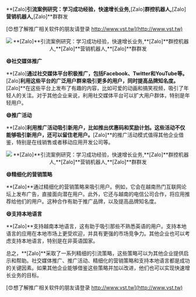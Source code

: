 **[Zalo]**引流案例研究：学习成功经验，快速增长业务,**[Zalo]**群控机器人,**[Zalo]**营销机器人,**[Zalo]**群群发

[😍想了解推广相关软件的朋友请登录 http://www.vst.tw](http://www.vst.tw)

 <center><img src="https://vst.tw/MP4/tuiguang/png/2.png" alt="**[Zalo]**引流案例研究：学习成功经验，快速增长业务,**[Zalo]**群控机器人,**[Zalo]**营销机器人,**[Zalo]**群群发"></center>

**😄社交媒体推广**

**[Zalo]**通过社交媒体平台积极推广，包括Facebook、Twitter和YouTube等。**[Zalo]**利用这些平台的广泛用户群来吸引更多的用户，同时提高品牌知名度。**[Zalo]**在这些平台上发布了有趣的内容，比如可爱的动画和搞笑视频，吸引了年轻人的关注。对于其他企业来说，利用社交媒体平台可以扩大用户群体，特别是年轻用户。

**😄推广活动**

**[Zalo]**利用推广活动吸引新用户，比如推出优惠码和奖励计划。这些活动不仅能够吸引新用户，还可以留住老用户。**[Zalo]**的推广活动模式值得其他企业借鉴，特别是在线销售或者移动应用开发公司等。

 <center><img src="https://vst.tw/MP4/tuiguang/png/1.png" alt="**[Zalo]**引流案例研究：学习成功经验，快速增长业务,**[Zalo]**群控机器人,**[Zalo]**营销机器人,**[Zalo]**群群发"></center>

**😄精细化的营销策略**

**[Zalo]**通过精细化的营销策略来吸引用户。例如，它会在越南热门互联网论坛上发布广告，直接面向潜在用户。此外，它还与越南的电信公司合作，将应用推荐给他们的用户。这种合作有助于推广品牌，以及提高品牌知名度。

**😄支持本地语言**

**[Zalo]**支持越南本地语言，这有助于吸引那些不熟悉英语的用户。支持本地语言的应用在本地市场上更受欢迎，并具有更强的市场竞争力。其他企业也可以考虑支持本地语言，特别是在非英语国家。

总之，**[Zalo]**采取了一系列精细的引流策略，这些策略可以为其他企业提供启示和帮助。社交媒体推广、推广活动、精细化的营销策略和支持本地语言都是成功的关键因素。如果其他企业能够借鉴这些策略并加以改进，他们也可以实现快速增长业务的目标。

[😍想了解推广相关软件的朋友请登录 http://www.vst.tw](http://www.vst.tw)



